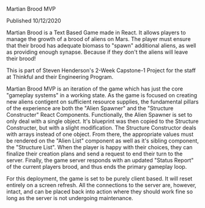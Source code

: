 Martian Brood MVP

Published 10/12/2020

Martian Brood is a Text Based Game made in React. It allows players to manage the growth of a brood of aliens on Mars. The player must ensure that their brood has
adequate biomass to "spawn" additional aliens, as well as providing enough synapse. Because if they don't the aliens will leave their brood!

This is part of Steven Henderson's 2-Week Capstone-1 Project for the staff at Thinkful and their Engineering Program. 

Martian Brood MVP is an iteration of the game which has just the core "gameplay systems" in a working state. As the game is focused on creating new aliens contigent on sufficient resource supplies, the fundamental pillars of the experience are both the "Alien Spawner" and the "Structure Constructer" React Components. Functionally, the Alien Spawner is set to only deal with a single object. It's blueprint was then copied to the Structure Constructer, but with a slight modification. The Structure Constructor deals with arrays instead of one object. From there, the appropriate values must be rendered on the "Alien List" component as well as it's sibling component, the "Structure List". When the player is happy with their choices, they can finalize their creation plans and send a request to end their turn to the server. Finally, the game server responds with an updated "Status Report" of the current players brood, and thus ends the primary gameplay loop.

For this deployment, the game is set to be purely client based. It will reset entirely on a screen refresh. All the connections to the server are, however, intact, and can be placed back into action where they should work fine so long as the server is not undergoing maintenance.